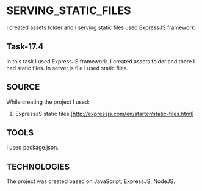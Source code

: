 # SERVING_STATIC_FILES

I created assets folder and I serving static files used ExpressJS framework.

## Task-17.4

In this task I used ExpressJS framework. I created assets folder and there I had static files. In server.js file I used static files.

## SOURCE 
While creating the project I used: 
1. ExpressJS static files [http://expressjs.com/en/starter/static-files.html]

## TOOLS 
I used package.json.

## TECHNOLOGIES 
The project was created based on JavaScript, ExpressJS, NodeJS.
